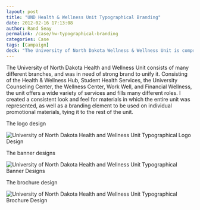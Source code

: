 ```yaml
---
layout: post
title: "UND Health & Wellness Unit Typographical Branding"
date: 2012-02-16 17:13:08
author: Rand Seay
permalink: /case/hw-typographical-branding
categories: Case
tags: [Campaign]
deck: "The University of North Dakota Wellness & Wellness Unit is comprised of many different branches, which lacked cohesion when described visually together. I implemented a typographical take on its visual identity."
---
```


The University of North Dakota Health and Wellness Unit consists of many different branches, and was in need of strong brand to unify it. Consisting of the Health & Wellness Hub<!--more-->, Student Health Services, the University Counseling Center, the Wellness Center, Work Well, and Financial Wellness, the unit offers a wide variety of services and fills many different roles. I created a consistent look and feel for materials in which the entire unit was represented, as well as a branding element to be used on individual promotional materials, tying it to the rest of the unit.

The logo design

<img src="{{ '/img/work/hwunit-brand/hwunit-logo.jpg' | prepend: site.baseurl }}" alt="University of North Dakota Health and Wellness Unit Typographical Logo Design">

The banner designs

<img class="drop-shadow" src="{{ '/img/work/hwunit-brand/hwunit-banners.jpg' | prepend: site.baseurl }}" alt="University of North Dakota Health and Wellness Unit Typographical Banner Designs">

The brochure design

<img src="{{ '/img/work/hwunit-brand/hwunit-brochure.jpg' | prepend: site.baseurl }}" alt="University of North Dakota Health and Wellness Unit Typographical Brochure Design">
